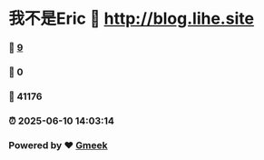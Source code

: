 # 我不是Eric :link: http://blog.lihe.site 
### :page_facing_up: [9](http://blog.lihe.site/tag.html) 
### :speech_balloon: 0 
### :hibiscus: 41176 
### :alarm_clock: 2025-06-10 14:03:14 
### Powered by :heart: [Gmeek](https://github.com/Meekdai/Gmeek)
